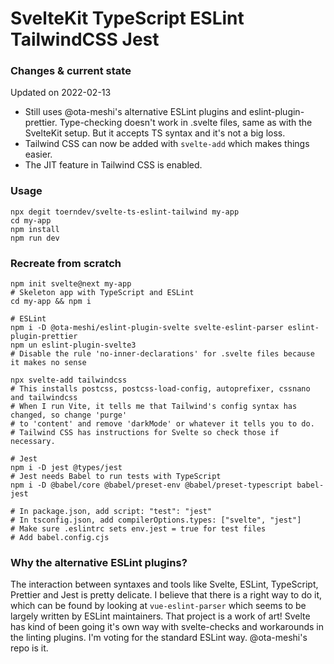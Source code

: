 # SvelteKit TypeScript ESLint TailwindCSS Jest

### Changes & current state

Updated on 2022-02-13
- Still uses @ota-meshi's alternative ESLint plugins and eslint-plugin-prettier.
  Type-checking doesn't work in .svelte files, same as with the SvelteKit setup. But it accepts TS syntax and it's not a big loss.
- Tailwind CSS can now be added with `svelte-add` which makes things easier.
- The JIT feature in Tailwind CSS is enabled.

### Usage

```
npx degit toerndev/svelte-ts-eslint-tailwind my-app
cd my-app
npm install
npm run dev
```

### Recreate from scratch

```
npm init svelte@next my-app
# Skeleton app with TypeScript and ESLint
cd my-app && npm i

# ESLint
npm i -D @ota-meshi/eslint-plugin-svelte svelte-eslint-parser eslint-plugin-prettier
npm un eslint-plugin-svelte3
# Disable the rule 'no-inner-declarations' for .svelte files because it makes no sense

npx svelte-add tailwindcss
# This installs postcss, postcss-load-config, autoprefixer, cssnano and tailwindcss
# When I run Vite, it tells me that Tailwind's config syntax has changed, so change 'purge'
# to 'content' and remove 'darkMode' or whatever it tells you to do.
# Tailwind CSS has instructions for Svelte so check those if necessary.

# Jest
npm i -D jest @types/jest
# Jest needs Babel to run tests with TypeScript
npm i -D @babel/core @babel/preset-env @babel/preset-typescript babel-jest

# In package.json, add script: "test": "jest"
# In tsconfig.json, add compilerOptions.types: ["svelte", "jest"]
# Make sure .eslintrc sets env.jest = true for test files
# Add babel.config.cjs
```

### Why the alternative ESLint plugins?

The interaction between syntaxes and tools like Svelte, ESLint, TypeScript, Prettier and Jest is
pretty delicate.
I believe that there is a right way to do it, which can be found by looking at `vue-eslint-parser`
which seems to be largely written by ESLint maintainers. That project is a work of art!
Svelte has kind of been going it's own way with svelte-checks and workarounds in the linting
plugins. I'm voting for the standard ESLint way. @ota-meshi's repo is it.
